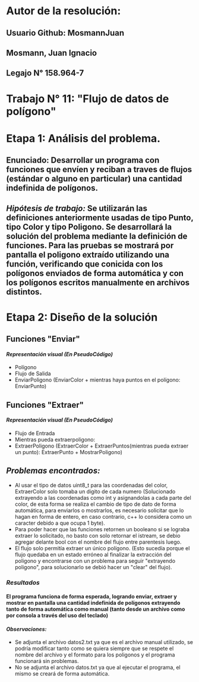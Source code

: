 # Autor de la resolución:
## Usuario Github: MosmannJuan
## Mosmann, Juan Ignacio
## Legajo N° 158.964-7

# Trabajo N° 11: "Flujo de datos de polígono"

# Etapa 1: Análisis del problema.
## Enunciado: Desarrollar un programa con funciones que envíen y reciban a traves de flujos (estándar o alguno en particular) una cantidad indefinida de polígonos.

## *Hipótesis de trabajo:* Se utilizarán las definiciones anteriormente usadas de tipo Punto, tipo Color y tipo Poligono. Se desarrollará la solución del problema mediante la definición de funciones. Para las pruebas se mostrará por pantalla el poligono extraído utilizando una función, verificando que conicida con los polígonos enviados de forma automática y con los polígonos escritos manualmente en archivos distintos.

# **Etapa 2: Diseño de la solución**

## **Funciones "Enviar"**

#### *Representación visual (En PseudoCódigo)*

* Polígono 
* Flujo de Salida
* EnviarPoligono (EnviarColor + mientras haya puntos en el polígono: EnviarPunto)

## **Funciones "Extraer"**

#### *Representación visual (En PseudoCódigo)*

* Flujo de Entrada
* Mientras pueda extraerpoligono: 
* ExtraerPoligono (ExtraerColor + ExtraerPuntos(mientras pueda extraer un punto): ExtraerPunto + MostrarPoligono)

## *Problemas encontrados:*
* Al usar el tipo de datos uint8_t para las coordenadas del color, ExtraerColor solo tomaba un digito de cada numero (Solucionado extrayendo a las coordenadas como int y asignandolas a cada parte del color, de esta forma se realiza el cambio de tipo de dato de forma automática, para enviarlos o mostrarlos, es necesario solicitar que lo hagan en forma de entero, en caso contrario, c++ lo considera como un caracter debido a que ocupa 1 byte).
* Para poder hacer que las funciones retornen un booleano si se lograba extraer lo solicitado, no basto con solo retornar el istream, se debio agregar delante bool con el nombre del flujo entre parentesis luego.
* El flujo solo permitía extraer un único polígono. (Esto sucedía porque el flujo quedaba en un estado erróneo al finalizar la extracción del poligono y encontrarse con un problema para seguir "extrayendo poligono", para solucionarlo se debió hacer un "clear" del flujo).

### *Resultados*

#### El programa funciona de forma esperada, logrando enviar, extraer y mostrar en pantalla una cantidad indefinida de polígonos extrayendo tanto de forma automática como manual (tanto desde un archivo como por consola a través del uso del teclado)

#### *Observaciones:* 
* Se adjunta el archivo datos2.txt ya que es el archivo manual utilizado, se podría modificar tanto como se quiera siempre que se respete el nombre del archivo y el formato para los poligonos y el programa funcionará sin problemas.
* No se adjunta el archivo datos.txt ya que al ejecutar el programa, el mismo se creará de forma automática.

